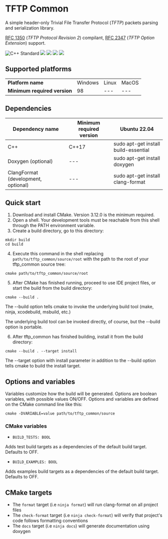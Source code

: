 # TFTP Common

A simple header-only Trivial File Transfer Protocol (*TFTP*) packets parsing and serialization library.

[RFC 1350](https://datatracker.ietf.org/doc/html/rfc1350) (*TFTP Protocol Revision 2*) compilant, [RFC 2347](https://datatracker.ietf.org/doc/html/rfc2347) (*TFTP Option Extension*) support.

![C++ Standard](https://img.shields.io/badge/C%2B%2B-17-blue) ![](https://github.com/eoan-ermine/tftp_common/actions/workflows/build_and_test.yml/badge.svg) ![](https://github.com/eoan-ermine/tftp_common/actions/workflows/documentation.yml/badge.svg) ![](https://github.com/eoan-ermine/tftp_common/actions/workflows/style.yml/badge.svg) [![](https://img.shields.io/badge/docs-blue)](https://eoanermine.com/tftp_common/)

## Supported platforms

|               |                          |               |               |
|---------------|--------------------------|---------------|---------------|
| **Platform name** | Windows | Linux | MacOS |
| **Minimum required version** | 98 | --- | --- |

## Dependencies

| Dependency name                     | Minimum required version | Ubuntu 22.04                         |
|-------------------------------------|--------------------------|--------------------------------------|
| C++                                 | C++17                    | sudo apt-get install build-essential |
| Doxygen (optional)                  | ---                      | sudo apt-get install doxygen         |
| ClangFormat (development, optional) | ---                      | sudo apt-get install clang-format    |

## Quick start

1. Download and install CMake. Version 3.12.0 is the minimum required.
2. Open a shell. Your development tools must be reachable from this shell through the PATH environment variable.
3. Create a build directory, go to this directory:
```shell
mkdir build
cd build
```
4. Execute this command in the shell replacing `path/to/tftp_common/source/root` with the path to the root of your tftp_common source tree:
```shell
cmake path/to/tftp_common/source/root
```
5. After CMake has finished running, proceed to use IDE project files, or start the build from the build directory:
```shell
cmake --build .
```
The --build option tells cmake to invoke the underlying build tool (make, ninja, xcodebuild, msbuild, etc.)

The underlying build tool can be invoked directly, of course, but the --build option is portable.

6. After tftp_common has finished building, install it from the build directory:
```shell
cmake --build . --target install
```

The --target option with install parameter in addition to the --build option tells cmake to build the install target.

## Options and variables

Variables customize how the build will be generated. Options are boolean variables, with possible values ON/OFF. Options and variables are defined on the CMake command line like this:

```shell
cmake -DVARIABLE=value path/to/tftp_common/source
```

### CMake variables

* `BUILD_TESTS: BOOL`

Adds test build targets as a dependencies of the default build target. Defaults to OFF.

* `BUILD_EXAMPLES: BOOL`

Adds examples build targets as a dependencies of the default build target. Defaults to OFF.

## CMake targets

* The `format` target (i.e `ninja format`) will run clang-format on all project files
* The `check-format` target (i.e `ninja check-format`) will verify that project's code follows formatting conventions
* The `docs` target (i.e `ninja docs`) will generate documentation using doxygen
